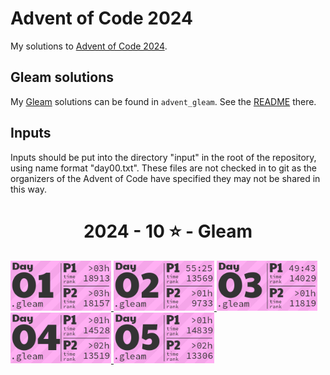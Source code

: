 # Advent of Code 2024

My solutions to [Advent of Code 2024](https://adventofcode/2024).

## Gleam solutions
My [Gleam](https://gleam.run) solutions can be found in `advent_gleam`. See the [README](advent_gleam/README.md) there.

## Inputs
Inputs should be put into the directory "input" in the root of the repository, using
name format "day00.txt". These files are not checked in to git as the organizers of
the Advent of Code have specified they may not be shared in this way.

<!-- AOC TILES BEGIN -->
<h1 align="center">
  2024 - 10 ⭐ - Gleam
</h1>
<a href="advent_gleam/src/day01.gleam">
  <img src=".aoc_tiles/tiles/2024/01.png" width="161px">
</a>
<a href="advent_gleam/src/day02.gleam">
  <img src=".aoc_tiles/tiles/2024/02.png" width="161px">
</a>
<a href="advent_gleam/src/day03.gleam">
  <img src=".aoc_tiles/tiles/2024/03.png" width="161px">
</a>
<a href="advent_gleam/src/day04.gleam">
  <img src=".aoc_tiles/tiles/2024/04.png" width="161px">
</a>
<a href="advent_gleam/src/day05.gleam">
  <img src=".aoc_tiles/tiles/2024/05.png" width="161px">
</a>
<!-- AOC TILES END -->
